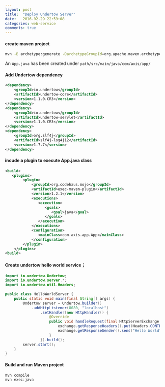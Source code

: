 ```yaml
---
layout: post
title:  "Deploy Undertow Server"
date:   2016-02-29 22:59:08
categories: web-service
comments: true
---
```



#### create maven project

```bash
mvn -B archetype:generate -DarchetypeGroupId=org.apache.maven.archetypes -DgroupId=com.axis.app -DartifactId=server
```

An `App.java` has been created under `path/src/main/java/com/axis/app/`

#### Add Undertow dependency

```xml
<dependency>
  	<groupId>io.undertow</groupId>
  	<artifactId>undertow-core</artifactId>
  	<version>1.1.0.CR3</version>
</dependency>
<dependency>
	<groupId>io.undertow</groupId>
  	<artifactId>undertow-servlet</artifactId>
  	<version>1.1.0.CR3</version>
</dependency>
<dependency>
  	<groupId>org.slf4j</groupId>
  	<artifactId>slf4j-log4j12</artifactId>
  	<version>1.7.7</version>
</dependency>
```

#### incude a plugin to execute App.java class

```xml
<build>
   <plugins>
        <plugin>
            <groupId>org.codehaus.mojo</groupId>
            <artifactId>exec-maven-plugin</artifactId>
            <version>1.2.1</version>
            <executions>
               <execution>
                  <goals>
                     <goal>java</goal>
                  </goals>
               </execution>
            </executions>
            <configuration>
               <mainClass>com.axis.app.App</mainClass>
            </configuration>
        </plugin>
    </plugins>
<build>
```

#### Create undertow hello world service；

```java
import io.undertow.Undertow;
import io.undertow.server.*;
import io.undertow.util.Headers;
	
public class HelloWorldServer {
    public static void main(final String[] args) {
    	Undertow server = Undertow.builder()
        	.addHttpListener(8080, "localhost")
                .setHandler(new HttpHandler() {
                    @Override
                    public void handleRequest(final HttpServerExchange exchange) throws Exception {
                        exchange.getResponseHeaders().put(Headers.CONTENT_TYPE, "text/plain");
                        exchange.getResponseSender().send("Hello World");
                    }
                }).build();
        server.start();
   	}
}
```

#### Build and run Maven project

```bash
mvn compile
mvn exec:java
```	

